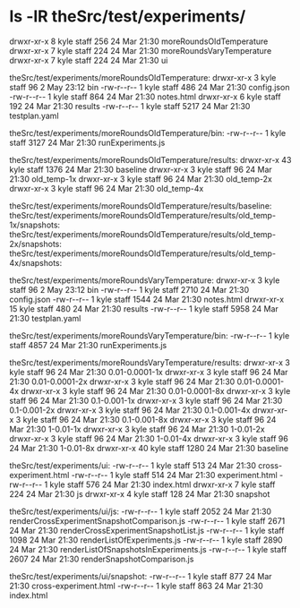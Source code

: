 # ls -lR theSrc/test/experiments/

drwxr-xr-x  8 kyle  staff  256 24 Mar 21:30 moreRoundsOldTemperature
drwxr-xr-x  7 kyle  staff  224 24 Mar 21:30 moreRoundsVaryTemperature
drwxr-xr-x  7 kyle  staff  224 24 Mar 21:30 ui

theSrc/test/experiments/moreRoundsOldTemperature:
drwxr-xr-x  3 kyle  staff    96  2 May 23:12 bin
-rw-r--r--  1 kyle  staff   486 24 Mar 21:30 config.json
-rw-r--r--  1 kyle  staff   864 24 Mar 21:30 notes.html
drwxr-xr-x  6 kyle  staff   192 24 Mar 21:30 results
-rw-r--r--  1 kyle  staff  5217 24 Mar 21:30 testplan.yaml

theSrc/test/experiments/moreRoundsOldTemperature/bin:
-rw-r--r--  1 kyle  staff  3127 24 Mar 21:30 runExperiments.js

theSrc/test/experiments/moreRoundsOldTemperature/results:
drwxr-xr-x  43 kyle  staff  1376 24 Mar 21:30 baseline
drwxr-xr-x   3 kyle  staff    96 24 Mar 21:30 old_temp-1x
drwxr-xr-x   3 kyle  staff    96 24 Mar 21:30 old_temp-2x
drwxr-xr-x   3 kyle  staff    96 24 Mar 21:30 old_temp-4x

theSrc/test/experiments/moreRoundsOldTemperature/results/baseline:
theSrc/test/experiments/moreRoundsOldTemperature/results/old_temp-1x/snapshots:
theSrc/test/experiments/moreRoundsOldTemperature/results/old_temp-2x/snapshots:
theSrc/test/experiments/moreRoundsOldTemperature/results/old_temp-4x/snapshots:

theSrc/test/experiments/moreRoundsVaryTemperature:
drwxr-xr-x   3 kyle  staff    96  2 May 23:12 bin
-rw-r--r--   1 kyle  staff  2710 24 Mar 21:30 config.json
-rw-r--r--   1 kyle  staff  1544 24 Mar 21:30 notes.html
drwxr-xr-x  15 kyle  staff   480 24 Mar 21:30 results
-rw-r--r--   1 kyle  staff  5958 24 Mar 21:30 testplan.yaml

theSrc/test/experiments/moreRoundsVaryTemperature/bin:
-rw-r--r--  1 kyle  staff  4857 24 Mar 21:30 runExperiments.js

theSrc/test/experiments/moreRoundsVaryTemperature/results:
drwxr-xr-x   3 kyle  staff    96 24 Mar 21:30 0.01-0.0001-1x
drwxr-xr-x   3 kyle  staff    96 24 Mar 21:30 0.01-0.0001-2x
drwxr-xr-x   3 kyle  staff    96 24 Mar 21:30 0.01-0.0001-4x
drwxr-xr-x   3 kyle  staff    96 24 Mar 21:30 0.01-0.0001-8x
drwxr-xr-x   3 kyle  staff    96 24 Mar 21:30 0.1-0.001-1x
drwxr-xr-x   3 kyle  staff    96 24 Mar 21:30 0.1-0.001-2x
drwxr-xr-x   3 kyle  staff    96 24 Mar 21:30 0.1-0.001-4x
drwxr-xr-x   3 kyle  staff    96 24 Mar 21:30 0.1-0.001-8x
drwxr-xr-x   3 kyle  staff    96 24 Mar 21:30 1-0.01-1x
drwxr-xr-x   3 kyle  staff    96 24 Mar 21:30 1-0.01-2x
drwxr-xr-x   3 kyle  staff    96 24 Mar 21:30 1-0.01-4x
drwxr-xr-x   3 kyle  staff    96 24 Mar 21:30 1-0.01-8x
drwxr-xr-x  40 kyle  staff  1280 24 Mar 21:30 baseline

theSrc/test/experiments/ui:
-rw-r--r--  1 kyle  staff  513 24 Mar 21:30 cross-experiment.html
-rw-r--r--  1 kyle  staff  514 24 Mar 21:30 experiment.html
-rw-r--r--  1 kyle  staff  576 24 Mar 21:30 index.html
drwxr-xr-x  7 kyle  staff  224 24 Mar 21:30 js
drwxr-xr-x  4 kyle  staff  128 24 Mar 21:30 snapshot

theSrc/test/experiments/ui/js:
-rw-r--r--  1 kyle  staff  2052 24 Mar 21:30 renderCrossExperimentSnapshotComparison.js
-rw-r--r--  1 kyle  staff  2671 24 Mar 21:30 renderCrossExperimentSnapshotList.js
-rw-r--r--  1 kyle  staff  1098 24 Mar 21:30 renderListOfExperiments.js
-rw-r--r--  1 kyle  staff  2890 24 Mar 21:30 renderListOfSnapshotsInExperiments.js
-rw-r--r--  1 kyle  staff  2607 24 Mar 21:30 renderSnapshotComparison.js

theSrc/test/experiments/ui/snapshot:
-rw-r--r--  1 kyle  staff  877 24 Mar 21:30 cross-experiment.html
-rw-r--r--  1 kyle  staff  863 24 Mar 21:30 index.html

